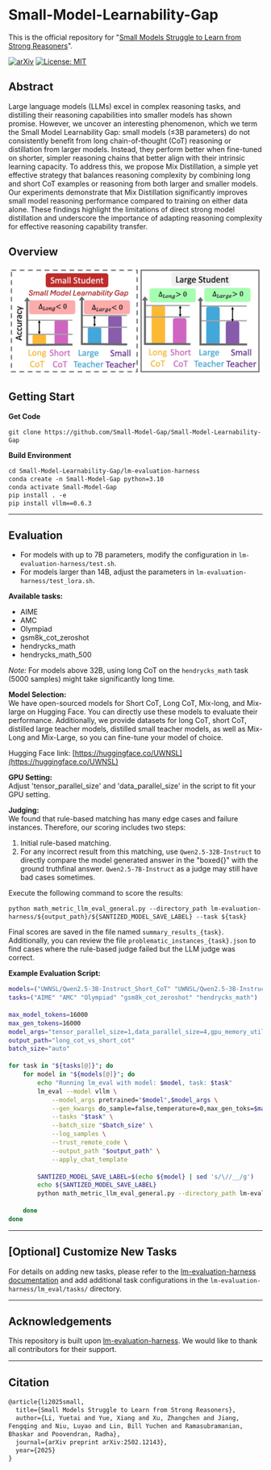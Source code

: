 # Small-Model-Learnability-Gap

This is the official repository for "[Small Models Struggle to Learn from Strong Reasoners](https://arxiv.org/pdf/2502.12143)".

[![arXiv](https://img.shields.io/badge/arXiv-paper-b31b1b.svg)](https://arxiv.org/pdf/2502.12143) [![License: MIT](https://img.shields.io/badge/License-MIT-yellow.svg)](https://opensource.org/licenses/MIT)

<!-- **🌟 Update**:  -->

## Abstract

Large language models (LLMs) excel in complex reasoning tasks, and distilling their reasoning capabilities into smaller models has shown promise. However, we uncover an interesting phenomenon, which we term the Small Model Learnability Gap: small models (≤3B parameters) do not consistently benefit from long chain-of-thought (CoT) reasoning or distillation from larger models. Instead, they perform better when fine-tuned on shorter, simpler reasoning chains that better align with their intrinsic learning capacity. To address this, we propose Mix Distillation, a simple yet effective strategy that balances reasoning complexity by combining long and short CoT examples or reasoning from both larger and smaller models. Our experiments demonstrate that Mix Distillation significantly improves small model reasoning performance compared to training on either data alone. These findings highlight the limitations of direct strong model distillation and underscore the importance of adapting reasoning complexity for effective reasoning capability transfer.

## Overview

![Overview](figs/teaser.png)

## Getting Start

**Get Code**
```
git clone https://github.com/Small-Model-Gap/Small-Model-Learnability-Gap
```
**Build Environment**
```
cd Small-Model-Learnability-Gap/lm-evaluation-harness
conda create -n Small-Model-Gap python=3.10
conda activate Small-Model-Gap
pip install . -e
pip install vllm==0.6.3
```

---

## Evaluation

- For models with up to 7B parameters, modify the configuration in `lm-evaluation-harness/test.sh`. 
- For models larger than 14B, adjust the parameters in `lm-evaluation-harness/test_lora.sh`.

**Available tasks:**

- AIME  
- AMC  
- Olympiad  
- gsm8k_cot_zeroshot  
- hendrycks_math  
- hendrycks_math_500

*Note:* For models above 32B, using long CoT on the `hendrycks_math` task (5000 samples) might take significantly long time.

**Model Selection:**  
We have open-sourced models for Short CoT, Long CoT, Mix-long, and Mix-large on Hugging Face. You can directly use these models to evaluate their performance. Additionally, we provide datasets for long CoT, short CoT, distilled large teacher models, distilled small teacher models, as well as Mix-Long and Mix-Large, so you can fine-tune your model of choice.

Hugging Face link: [https://huggingface.co/UWNSL](https://huggingface.co/UWNSL)

**GPU Setting:**  
Adjust 'tensor_parallel_size' and 'data_parallel_size' in the script to fit your GPU setting.

**Judging:**  
We found that rule-based matching has many edge cases and failure instances. Therefore, our scoring includes two steps:
1. Initial rule-based matching.
2. For any incorrect result from this matching, use `Qwen2.5-32B-Instruct` to directly compare the model generated answer in the "boxed{}" with the ground truthfinal answer. `Qwen2.5-7B-Instruct` as a judge may still have bad cases sometimes.

Execute the following command to score the results:

```
python math_metric_llm_eval_general.py --directory_path lm-evaluation-harness/${output_path}/${SANTIZED_MODEL_SAVE_LABEL} --task ${task}
```

Final scores are saved in the file named `summary_results_{task}`. Additionally, you can review the file `problematic_instances_{task}.json` to find cases where the rule-based judge failed but the LLM judge was correct.

**Example Evaluation Script:**

```bash
models=("UWNSL/Qwen2.5-3B-Instruct_Short_CoT" "UWNSL/Qwen2.5-3B-Instruct_Long_CoT")
tasks=("AIME" "AMC" "Olympiad" "gsm8k_cot_zeroshot" "hendrycks_math")

max_model_tokens=16000
max_gen_tokens=16000
model_args="tensor_parallel_size=1,data_parallel_size=4,gpu_memory_utilization=0.8,max_model_len=$max_model_tokens,dtype=bfloat16"
output_path="long_cot_vs_short_cot"
batch_size="auto"

for task in "${tasks[@]}"; do
    for model in "${models[@]}"; do
        echo "Running lm_eval with model: $model, task: $task"
        lm_eval --model vllm \
            --model_args pretrained="$model",$model_args \
            --gen_kwargs do_sample=false,temperature=0,max_gen_toks=$max_gen_tokens \
            --tasks "$task" \
            --batch_size "$batch_size" \
            --log_samples \
            --trust_remote_code \
            --output_path "$output_path" \
            --apply_chat_template
       
        SANTIZED_MODEL_SAVE_LABEL=$(echo ${model} | sed 's/\//__/g')
        echo ${SANTIZED_MODEL_SAVE_LABEL}
        python math_metric_llm_eval_general.py --directory_path lm-evaluation-harness/${output_path}/${SANTIZED_MODEL_SAVE_LABEL} --task ${task}

    done
done
```

---

## [Optional] Customize New Tasks

For details on adding new tasks, please refer to the [lm-evaluation-harness documentation](https://github.com/EleutherAI/lm-evaluation-harness/blob/main/docs/new_task_guide.md) and add additional task configurations in the `lm-evaluation-harness/lm_eval/tasks/` directory.

---

## Acknowledgements

This repository is built upon [lm-evaluation-harness](https://github.com/EleutherAI/lm-evaluation-harness). We would like to thank all contributors for their support.

---

## Citation
```
@article{li2025small,
  title={Small Models Struggle to Learn from Strong Reasoners},
  author={Li, Yuetai and Yue, Xiang and Xu, Zhangchen and Jiang, Fengqing and Niu, Luyao and Lin, Bill Yuchen and Ramasubramanian, Bhaskar and Poovendran, Radha},
  journal={arXiv preprint arXiv:2502.12143},
  year={2025}
}
```